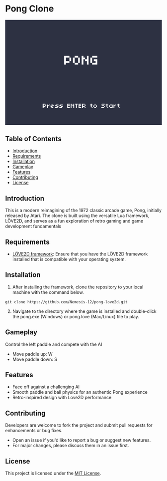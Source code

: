 # Pong Clone

<div align="center">
  <img src="pong.png" alt="Pong Title Screen" width="600">
</div>

## Table of Contents
- [Introduction](#introduction)
- [Requirements](#requirements)
- [Installation](#installation)
- [Gameplay](#gameplay)
- [Features](#features)
- [Contributing](#contributing)
- [License](#license)

## Introduction
This is a modern reimagining of the 1972 classic arcade game, Pong, initially released by Atari. The clone is built using the versatile Lua framework, LÖVE2D, and serves as a fun exploration of retro gaming and game development fundamentals

## Requirements
- [LÖVE2D framework](https://love2d.org/): Ensure that you have the LÖVE2D framework installed that is compatible with your operating system.

## Installation
1. After installing the framework, clone the repository to your local machine with the command below.

```
git clone https://github.com/Nemesis-12/pong-love2d.git
```

2. Navigate to the directory where the game is installed and double-click the pong.exe (Windows) or pong.love (Mac/Linux) file to play.

## Gameplay
Control the left paddle and compete with the AI
- Move paddle up: W
- Move paddle down: S

## Features
- Face off against a challenging AI
- Smooth paddle and ball physics for an authentic Pong experience
- Retro-inspired design with Love2D performance

## Contributing
Developers are welcome to fork the project and submit pull requests for enhancements or bug fixes.  
- Open an issue if you'd like to report a bug or suggest new features.  
- For major changes, please discuss them in an issue first.

## License
This project is licensed under the [MIT License](LICENSE).
